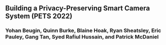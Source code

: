 ## Building a Privacy-Preserving Smart Camera System (PETS 2022)
### Yohan Beugin, Quinn Burke, Blaine Hoak, Ryan Sheatsley, Eric Pauley, Gang Tan, Syed Rafiul Hussain, and Patrick McDaniel

